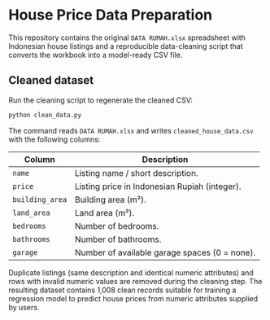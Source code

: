 # House Price Data Preparation

This repository contains the original `DATA RUMAH.xlsx` spreadsheet with Indonesian house listings and a reproducible data-cleaning script that converts the workbook into a model-ready CSV file.

## Cleaned dataset

Run the cleaning script to regenerate the cleaned CSV:

```bash
python clean_data.py
```

The command reads `DATA RUMAH.xlsx` and writes `cleaned_house_data.csv` with the following columns:

| Column | Description |
| --- | --- |
| `name` | Listing name / short description. |
| `price` | Listing price in Indonesian Rupiah (integer). |
| `building_area` | Building area (m²). |
| `land_area` | Land area (m²). |
| `bedrooms` | Number of bedrooms. |
| `bathrooms` | Number of bathrooms. |
| `garage` | Number of available garage spaces (0 = none). |

Duplicate listings (same description and identical numeric attributes) and rows with invalid numeric values are removed during the cleaning step. The resulting dataset contains 1,008 clean records suitable for training a regression model to predict house prices from numeric attributes supplied by users.
